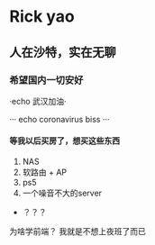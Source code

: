 # Rick yao
## 人在沙特，实在无聊
### 希望国内一切安好

·echo 武汉加油·

···
echo coronavirus biss
···

#### 等我以后买房了，想买这些东西
1. NAS
2. 软路由 + AP
3. ps5
4. 一个噪音不大的server

* ？？？

为啥学前端？
我就是不想上夜班了而已
